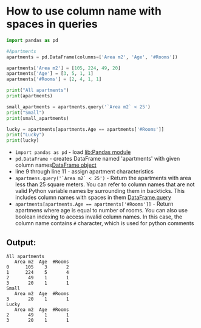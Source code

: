 # How to use column name with spaces in queries

```python
import pandas as pd

#Apartments
apartments = pd.DataFrame(columns=['Area m2', 'Age', '#Rooms'])

apartments['Area m2'] = [105, 224, 49, 20]
apartments['Age'] = [3, 5, 1, 1]
apartments['#Rooms'] = [2, 4, 1, 1]

print("All apartments")
print(apartments)

small_apartments = apartments.query('`Area m2` < 25')
print("Small")
print(small_apartments)

lucky = apartments[apartments.Age == apartments['#Rooms']]
print("Lucky")
print(lucky)
```

- `import pandas as pd` - load [lib:Pandas module](/python-pandas/how-to-install-pandas)
- `pd.DataFrame` - creates DataFrame named 'apartments' with given column names[DataFrame object](https://pandas.pydata.org/docs/reference/api/pandas.DataFrame.html)
- line 9 through line 11 - assign apartment characteristics
- ``apartmens.query('`Area m2` < 25')`` - Return the apartments with area less than 25 square meters. You can refer to column names that are not valid Python variable names by surrounding them in backticks. This includes column names with spaces in them [DataFrame.query](https://pandas.pydata.org/docs/reference/api/pandas.DataFrame.query.html)
- `apartments[apartments.Age == apartments['#Rooms']]` - Return apartmens where age is equal to number of rooms. You can also use boolean indexing to access invalid column names. In this case, the column name contains `#` character, which is used for python comments

## Output: 
```
All apartments
   Area m2  Age  #Rooms
0      105    3       2
1      224    5       4
2       49    1       1
3       20    1       1
Small
   Area m2  Age  #Rooms
3       20    1       1
Lucky
   Area m2  Age  #Rooms
2       49    1       1
3       20    1       1
```
